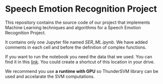 # Speech Emotion Recognition Project

This repository contains the source code of our project that implements Machine Learning techniques and algorithms for a Speech Emotion Recognition Project.

It contains only one Jupyter file named *SER_ML.ipynb*. We have added comments in each cell and before the definition of complex functions.

If you want to run the notebook you need the data that we used. You can find it in this [link](https://drive.google.com/drive/folders/1JG8csrpCZ30BIujv13Y61AnYkasNHsaf?usp=sharing). You could create a shortcut of this location in your drive.

We recommend you use **a runtime with GPU** so ThunderSVM library can be used and accelarate the SVM computations.
